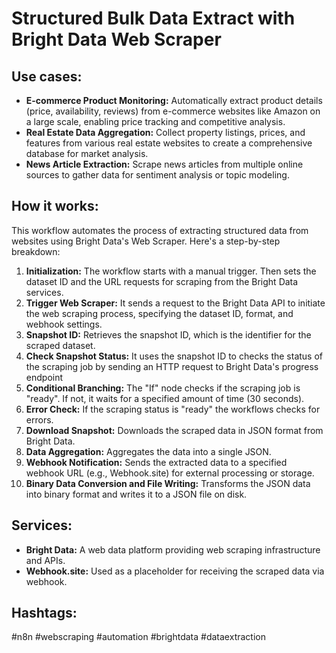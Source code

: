 # Structured Bulk Data Extract with Bright Data Web Scraper

## Use cases:

- **E-commerce Product Monitoring:** Automatically extract product details (price, availability, reviews) from e-commerce websites like Amazon on a large scale, enabling price tracking and competitive analysis.
- **Real Estate Data Aggregation:** Collect property listings, prices, and features from various real estate websites to create a comprehensive database for market analysis.
- **News Article Extraction:** Scrape news articles from multiple online sources to gather data for sentiment analysis or topic modeling.

## How it works:

This workflow automates the process of extracting structured data from websites using Bright Data's Web Scraper. Here's a step-by-step breakdown:

1.  **Initialization:** The workflow starts with a manual trigger. Then sets the dataset ID and the URL requests for scraping from the Bright Data services.
2.  **Trigger Web Scraper:** It sends a request to the Bright Data API to initiate the web scraping process, specifying the dataset ID, format, and webhook settings.
3.  **Snapshot ID:** Retrieves the snapshot ID, which is the identifier for the scraped dataset.
4.  **Check Snapshot Status:** It uses the snapshot ID to checks the status of the scraping job by sending an HTTP request to Bright Data's progress endpoint
5.  **Conditional Branching:** The "If" node checks if the scraping job is "ready". If not, it waits for a specified amount of time (30 seconds).
6.  **Error Check:** If the scraping status is "ready" the workflows checks for errors.
7.  **Download Snapshot:** Downloads the scraped data in JSON format from Bright Data.
8.  **Data Aggregation:** Aggregates the data into a single JSON.
9.  **Webhook Notification:** Sends the extracted data to a specified webhook URL (e.g., Webhook.site) for external processing or storage.
10. **Binary Data Conversion and File Writing:** Transforms the JSON data into binary format and writes it to a JSON file on disk.

## Services:

-   **Bright Data:** A web data platform providing web scraping infrastructure and APIs.
-   **Webhook.site:** Used as a placeholder for receiving the scraped data via webhook.

## Hashtags:

#n8n #webscraping #automation #brightdata #dataextraction
